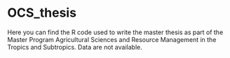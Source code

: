 # OCS_thesis
Here you can find the R code used to write the master thesis as part of the Master Program Agricultural Sciences and Resource Management in the Tropics and Subtropics. Data are not available. 
